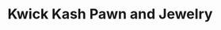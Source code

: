 ---
title: "Kwick Kash Pawn and Jewelry"
url: /concord/kwick-kash-pawn-and-jewelry/
shop: Leiher
---